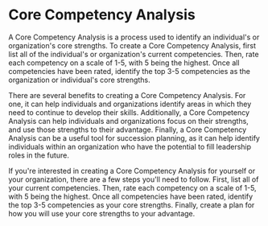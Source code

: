 # Core Competency Analysis




A Core Competency Analysis is a process used to identify an individual's or organization's core strengths. To create a Core Competency Analysis, first list all of the individual's or organization's current competencies. Then, rate each competency on a scale of 1-5, with 5 being the highest. Once all competencies have been rated, identify the top 3-5 competencies as the organization or individual's core strengths.

There are several benefits to creating a Core Competency Analysis. For one, it can help individuals and organizations identify areas in which they need to continue to develop their skills. Additionally, a Core Competency Analysis can help individuals and organizations focus on their strengths, and use those strengths to their advantage. Finally, a Core Competency Analysis can be a useful tool for succession planning, as it can help identify individuals within an organization who have the potential to fill leadership roles in the future.

If you're interested in creating a Core Competency Analysis for yourself or your organization, there are a few steps you'll need to follow. First, list all of your current competencies. Then, rate each competency on a scale of 1-5, with 5 being the highest. Once all competencies have been rated, identify the top 3-5 competencies as your core strengths. Finally, create a plan for how you will use your core strengths to your advantage.
